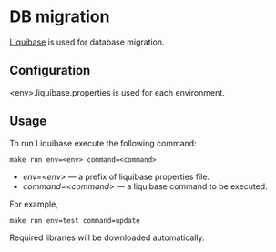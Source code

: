 DB migration
============

[Liquibase](http://www.liquibase.org/) is used for database migration.

Configuration
-------------

\<env\>.liquibase.properties is used for each environment.

Usage
-----

To run Liquibase execute the following command:
    
    make run env=<env> command=<command>
    
* *env=\<env\>* &mdash; a prefix of liquibase properties file.
* *command=\<command\>* &mdash; a liquibase command to be executed.

For example,
    
    make run env=test command=update
    
Required libraries will be downloaded automatically.
